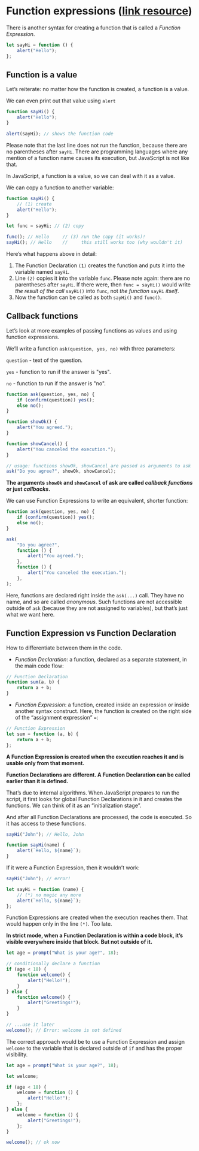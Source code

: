 # **Function expressions** ([link resource](https://javascript.info/function-expressions))

There is another syntax for creating a function that is called a _Function Expression_.

```javascript
let sayHi = function () {
	alert("Hello");
};
```

## **Function is a value**

Let’s reiterate: no matter how the function is created, a function is a value.

We can even print out that value using <code>alert</code>

```javascript
function sayHi() {
	alert("Hello");
}

alert(sayHi); // shows the function code
```

Please note that the last line does not run the function, because there are no parentheses after <code>sayHi</code>. There are programming languages where any mention of a function name causes its execution, but JavaScript is not like that.

In JavaScript, a function is a value, so we can deal with it as a value.

We can copy a function to another variable:

```javascript
function sayHi() {
	// (1) create
	alert("Hello");
}

let func = sayHi; // (2) copy

func(); // Hello     // (3) run the copy (it works)!
sayHi(); // Hello    //     this still works too (why wouldn't it)
```

Here’s what happens above in detail:

1. The Function Declaration <code>(1)</code> creates the function and puts it into the variable named <code>sayHi</code>.
2. Line <code>(2)</code> copies it into the variable <code>func</code>. Please note again: there are no parentheses after <code>sayHi</code>. If there were, then <code>func = sayHi()</code> would write _the result of the call_ <code>sayHi()</code> into <code>func</code>, not _the function_ <code>sayHi</code> _itself_.
3. Now the function can be called as both <code>sayHi()</code> and <code>func()</code>.

## **Callback functions**

Let’s look at more examples of passing functions as values and using function expressions.

We’ll write a function <code>ask(question, yes, no)</code> with three parameters:

<code>question</code> - text of the question.

<code>yes</code> - function to run if the answer is "yes".

<code>no</code> - function to run if the answer is "no".

```javascript
function ask(question, yes, no) {
	if (confirm(question)) yes();
	else no();
}

function showOk() {
	alert("You agreed.");
}

function showCancel() {
	alert("You canceled the execution.");
}

// usage: functions showOk, showCancel are passed as arguments to ask
ask("Do you agree?", showOk, showCancel);
```

<strong>The arguments <code>showOk</code> and <code>showCancel</code> of ask are called _callback functions_ or just _callbacks_.</strong>

We can use Function Expressions to write an equivalent, shorter function:

```javascript
function ask(question, yes, no) {
	if (confirm(question)) yes();
	else no();
}

ask(
	"Do you agree?",
	function () {
		alert("You agreed.");
	},
	function () {
		alert("You canceled the execution.");
	},
);
```

Here, functions are declared right inside the <code>ask(...)</code> call. They have no name, and so are called _anonymous_. Such functions are not accessible outside of <code>ask</code> (because they are not assigned to variables), but that’s just what we want here.

## **Function Expression vs Function Declaration**

How to differentiate between them in the code.

-   _Function Declaration_: a function, declared as a separate statement, in the main code flow:

```javascript
// Function Declaration
function sum(a, b) {
	return a + b;
}
```

-   _Function Expression_: a function, created inside an expression or inside another syntax construct. Here, the function is created on the right side of the “assignment expression” <code>=</code>:

```javascript
// Function Expression
let sum = function (a, b) {
	return a + b;
};
```

<strong>
	A Function Expression is created when the execution reaches it and is usable only from that moment.
</strong>

<strong>Function Declarations are different. A Function Declaration can be called earlier than it is defined.</strong>

That’s due to internal algorithms. When JavaScript prepares to run the script, it first looks for global Function Declarations in it and creates the functions. We can think of it as an “initialization stage”.

And after all Function Declarations are processed, the code is executed. So it has access to these functions.

```javascript
sayHi("John"); // Hello, John

function sayHi(name) {
	alert(`Hello, ${name}`);
}
```

If it were a Function Expression, then it wouldn’t work:

```javascript
sayHi("John"); // error!

let sayHi = function (name) {
	// (*) no magic any more
	alert(`Hello, ${name}`);
};
```

Function Expressions are created when the execution reaches them. That would happen only in the line <code>(\*)</code>. Too late.

<strong>In strict mode, when a Function Declaration is within a code block, it’s visible everywhere inside that block. But not outside of it.</strong>

```javascript
let age = prompt("What is your age?", 18);

// conditionally declare a function
if (age < 18) {
	function welcome() {
		alert("Hello!");
	}
} else {
	function welcome() {
		alert("Greetings!");
	}
}

// ...use it later
welcome(); // Error: welcome is not defined
```

The correct approach would be to use a Function Expression and assign <code>welcome</code> to the variable that is declared outside of <code>if</code> and has the proper visibility.

```javascript
let age = prompt("What is your age?", 18);

let welcome;

if (age < 18) {
	welcome = function () {
		alert("Hello!");
	};
} else {
	welcome = function () {
		alert("Greetings!");
	};
}

welcome(); // ok now
```
